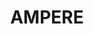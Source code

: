 ---
description: "AMPERE magnetic perturbation data and data products derived from the\
  \ Iridium constellation are \nprovided via the AMPERE Science Data Center to the\
  \ scientific community for basic research in space \nweather and magnetosphere-ionosphere\
  \ physics."
programmatic_access: No programmatic access
record_last_updated: Fri, 11 Feb 2022 14:15:21 GMT
shortname: ampere
thumbnail_url: https://external-content.duckduckgo.com/iu/?u=https%3A%2F%2Fyt3.ggpht.com%2F-ZSi9KI4YMwY%2FAAAAAAAAAAI%2FAAAAAAAAAAA%2F9Co4MBuc9yg%2Fs900-c-k-no-mo-rj-c0xffffff%2Fphoto.jpg&f=1&nofb=1
title: AMPERE
uuid: 3279365f-e9d1-47fe-a630-7404ca87cc59
website_link: http://ampere.jhuapl.edu/
---